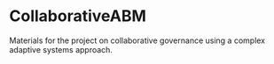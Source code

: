 # CollaborativeABM
Materials for the project on collaborative governance using a complex adaptive systems approach.
